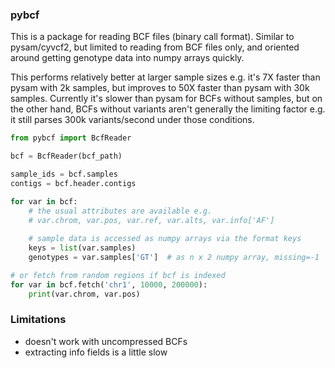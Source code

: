 
### pybcf

This is a package for reading BCF files (binary call format). Similar to pysam/cyvcf2, 
but limited to reading from BCF files only, and oriented around getting genotype 
data into numpy arrays quickly. 

This performs relatively better at larger sample sizes e.g. it's 7X faster than
pysam with 2k samples, but improves to 50X faster than pysam with 30k samples. 
Currently it's slower than pysam for BCFs without samples, but on the other hand,
BCFs without variants aren't generally the limiting factor e.g. it still parses 
300k variants/second under those conditions.

```py
from pybcf import BcfReader

bcf = BcfReader(bcf_path)

sample_ids = bcf.samples
contigs = bcf.header.contigs

for var in bcf:
    # the usual attributes are available e.g.
    # var.chrom, var.pos, var.ref, var.alts, var.info['AF']
    
    # sample data is accessed as numpy arrays via the format keys
    keys = list(var.samples)
    genotypes = var.samples['GT']  # as n x 2 numpy array, missing=-1

# or fetch from random regions if bcf is indexed
for var in bcf.fetch('chr1', 10000, 200000):
    print(var.chrom, var.pos)
```

### Limitations
 - doesn't work with uncompressed BCFs
 - extracting info fields is a little slow
